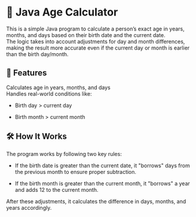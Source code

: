 <h1>🧮 Java Age Calculator</h1>

This is a simple Java program to calculate a person’s exact age in years, months, and days based on their birth date and the current date.</br>
The logic takes into account adjustments for day and month differences, making the result more accurate even if the current day or month is earlier than the birth day/month.



<h2>📌 Features</br></h2>
Calculates age in years, months, and days</br>
Handles real-world conditions like:

* Birth day > current day</br>

* Birth month > current month</br>




<h2>🛠️ How It Works</br></h2>
The program works by following two key rules:

* If the birth date is greater than the current date, it "borrows" days from the previous month to ensure proper subtraction.

* If the birth month is greater than the current month, it "borrows" a year and adds 12 to the current month.

After these adjustments, it calculates the difference in days, months, and years accordingly.

